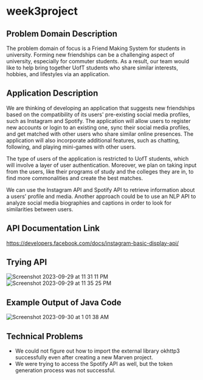 # week3project
## Problem Domain Description
The problem domain of focus is a Friend Making System for students in university. Forming new friendships can be a challenging aspect of university, especially for commuter students. As a result, our team would like to help bring together UofT students who share similar interests, hobbies, and lifestyles via an application. 

## Application Description
We are thinking of developing an application that suggests new friendships based on the compatibility of its users' pre-existing social media profiles, such as Instagram and Spotify. The application will allow users to register new accounts or login to an existing one, sync their social media profiles, and get matched with other users who share similar online presences. The application will also incorporate additional features, such as chatting, following, and playing mini-games with other users.

The type of users of the application is restricted to UofT students, which will involve a layer of user authentication. Moreover, we plan on taking input from the users, like their programs of study and the colleges they are in, to find more commonalities and create the best matches. 

We can use the Instagram API and Spotify API to retrieve information about a users' profile and media. Another approach could be to use an NLP API to analyze social media biographies and captions in order to look for similarities between users.

## API Documentation Link
https://developers.facebook.com/docs/instagram-basic-display-api/

## Trying API 
![Screenshot 2023-09-29 at 11 31 11 PM](https://github.com/zfjuliana/week3project/assets/144293710/e6d8bd92-d2ae-4785-9449-73628e33f921)
![Screenshot 2023-09-29 at 11 35 25 PM](https://github.com/zfjuliana/week3project/assets/144293710/ddb2c9d3-cb40-4e0c-9601-c105b3d39ed3)

## Example Output of Java Code
![Screenshot 2023-09-30 at 1 01 38 AM](https://github.com/zfjuliana/week3project/assets/144293710/4387d0e4-d6f2-42af-aff2-dedcc8f7f55a)

## Technical Problems
- We could not figure out how to import the external library okhttp3 successfully even after creating a new Marven project. 
- We were trying to access the Spotify API as well, but the token generation process was not successful. 


